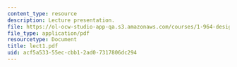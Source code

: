 ```yaml
---
content_type: resource
description: Lecture presentation.
file: https://ol-ocw-studio-app-qa.s3.amazonaws.com/courses/1-964-design-for-sustainability-fall-2006/acf5a53355eccbb12ad07317806dc294_lect1.pdf
file_type: application/pdf
resourcetype: Document
title: lect1.pdf
uid: acf5a533-55ec-cbb1-2ad0-7317806dc294
---
```

